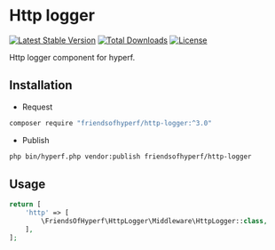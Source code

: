 # Http logger

[![Latest Stable Version](https://img.shields.io/packagist/v/friendsofhyperf/http-logger)](https://packagist.org/packages/friendsofhyperf/http-logger)
[![Total Downloads](https://img.shields.io/packagist/dt/friendsofhyperf/http-logger)](https://packagist.org/packages/friendsofhyperf/http-logger)
[![License](https://img.shields.io/packagist/l/friendsofhyperf/http-logger)](https://github.com/friendsofhyperf/http-logger)

Http logger component for hyperf.

## Installation

- Request

```bash
composer require "friendsofhyperf/http-logger:^3.0"
```

- Publish

```bash
php bin/hyperf.php vendor:publish friendsofhyperf/http-logger
```

## Usage

```php
return [
    'http' => [
        \FriendsOfHyperf\HttpLogger\Middleware\HttpLogger::class,
    ],
];
```
